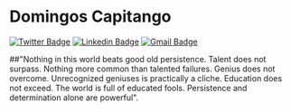 # Domingos Capitango

[![Twitter Badge](https://img.shields.io/badge/-@alienshikadai-00acee?style=flat-square&labelColor=white&logo=twitter&logoColor=00acee&link=https://twitter.com/jmamadeu)](https://twitter.com/AlienShikadai66)
[![Linkedin Badge](https://img.shields.io/badge/-Domingos%20Capitango-0e76a8?style=flat-square&labelColor=white&logo=Linkedin&logoColor=0e76a8&link=https://www.linkedin.com/in/domingos-capitango)](https://www.linkedin.com/in/domingos-capitango)
[![Gmail Badge](https://img.shields.io/badge/-p.capitango65@gmail.com-C71610?style=flat-square&labelColor=white&logo=Gmail&logoColor=C71610&link=mailto:p.capitango65@gmail.com)](mailto:p.capitango65@gmail.com)


##"Nothing in this world beats good old persistence. Talent does not surpass. Nothing more common than talented failures. Genius does not overcome. Unrecognized geniuses is practically a cliche. Education does not exceed. The world is full of educated fools. Persistence and determination alone are powerful".
<!--
**AlienDev66/AlienDev66** is a ✨ _special_ ✨ repository because its `README.md` (this file) appears on your GitHub profile.

Here are some ideas to get you started:



- 🔭 I’m currently working on ...
- 🌱 I’m currently learning ...
- 👯 I’m looking to collaborate on ...
- 🤔 I’m looking for help with ...
- 💬 Ask me about ...
- 📫 How to reach me: ...
- 😄 Pronouns: ...
- ⚡ Fun fact: ...
-->
